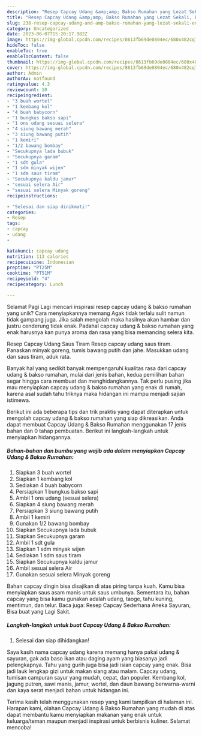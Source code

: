 ```yaml
---
description: "Resep Capcay Udang &amp;amp; Bakso Rumahan yang Lezat Sekali, Enak"
title: "Resep Capcay Udang &amp;amp; Bakso Rumahan yang Lezat Sekali, Enak"
slug: 238-resep-capcay-udang-and-amp-bakso-rumahan-yang-lezat-sekali-enak
category: Uncategorized
date: 2023-06-07T15:20:17.982Z
image: https://img-global.cpcdn.com/recipes/8613fb69de0804ec/680x482cq70/capcay-udang-bakso-rumahan-foto-resep-utama.jpg
hideToc: false
enableToc: true
enableTocContent: false
thumbnail: https://img-global.cpcdn.com/recipes/8613fb69de0804ec/680x482cq70/capcay-udang-bakso-rumahan-foto-resep-utama.jpg
cover: https://img-global.cpcdn.com/recipes/8613fb69de0804ec/680x482cq70/capcay-udang-bakso-rumahan-foto-resep-utama.jpg
author: Admin
authorAv: notfound
ratingvalue: 4.3
reviewcount: 10
recipeingredient:
- "3 buah wortel"
- "1 kembang kol"
- "4 buah babycorn"
- "1 bungkus bakso sapi"
- "1 ons udang sesuai selera"
- "4 siung bawang merah"
- "3 siung bawang putih"
- "1 kemiri"
- "1/2 bawang bombay"
- "Secukupnya lada bubuk"
- "Secukupnya garam"
- "1 sdt gula"
- "1 sdm minyak wijen"
- "1 sdm saus tiram"
- "Secukupnya kaldu jamur"
- "sesuai selera Air"
- "sesuai selera Minyak goreng"
recipeinstructions:

- "Selesai dan siap dinikmati!"
categories:
- Resep
tags:
- capcay
- udang
- 

katakunci: capcay udang  
nutrition: 113 calories
recipecuisine: Indonesian
preptime: "PT25M"
cooktime: "PT51M"
recipeyield: "4"
recipecategory: Lunch

---
```



Selamat Pagi Lagi mencari inspirasi resep capcay udang &amp; bakso rumahan yang unik? Cara menyiapkannya memang Agak tidak terlalu sulit namun tidak gampang juga. Jika salah mengolah maka hasilnya akan hambar dan justru cenderung tidak enak. Padahal capcay udang &amp; bakso rumahan yang enak harusnya kan punya aroma dan rasa yang bisa memancing selera kita.


Resep Capcay Udang Saus Tiram Resep capcay udang saus tiram. Panaskan minyak goreng, tumis bawang putih dan jahe. Masukkan udang dan saus tiram, aduk rata.

Banyak hal yang sedikit banyak mempengaruhi kualitas rasa dari capcay udang &amp; bakso rumahan, mulai dari jenis bahan, kedua pemilihan bahan segar hingga cara membuat dan menghidangkannya. Tak perlu pusing jika mau menyiapkan capcay udang &amp; bakso rumahan yang enak di rumah, karena asal sudah tahu triknya maka hidangan ini mampu menjadi sajian istimewa.


Berikut ini ada beberapa tips dan trik praktis yang dapat diterapkan untuk mengolah capcay udang &amp; bakso rumahan yang siap dikreasikan. Anda dapat membuat Capcay Udang &amp; Bakso Rumahan menggunakan 17 jenis bahan dan 0 tahap pembuatan. Berikut ini langkah-langkah untuk menyiapkan hidangannya.

<!--inarticleads1-->

##### Bahan-bahan dan bumbu yang wajib ada dalam menyiapkan Capcay Udang &amp; Bakso Rumahan:

1. Siapkan 3 buah wortel
1. Siapkan 1 kembang kol
1. Sediakan 4 buah babycorn
1. Persiapkan 1 bungkus bakso sapi
1. Ambil 1 ons udang (sesuai selera)
1. Siapkan 4 siung bawang merah
1. Persiapkan 3 siung bawang putih
1. Ambil 1 kemiri
1. Gunakan 1/2 bawang bombay
1. Siapkan Secukupnya lada bubuk
1. Siapkan Secukupnya garam
1. Ambil 1 sdt gula
1. Siapkan 1 sdm minyak wijen
1. Sediakan 1 sdm saus tiram
1. Siapkan Secukupnya kaldu jamur
1. Ambil sesuai selera Air
1. Gunakan sesuai selera Minyak goreng


Bahan capcay dingin bisa disajikan di atas piring tanpa kuah. Kamu bisa menyiapkan saus asam manis untuk saus umbunya. Sementara itu, bahan capcay yang bisa kamu gunakan adalah udang, taoge, tahu kuning, mentimun, dan telur. Baca juga: Resep Capcay Sederhana Aneka Sayuran, Bisa buat yang Lagi Sakit. 

<!--inarticleads2-->

##### Langkah-langkah untuk buat Capcay Udang &amp; Bakso Rumahan:


1. Selesai dan siap dihidangkan!

Saya kasih nama capcay udang karena memang hanya pakai udang &amp; sayuran, gak ada baso ikan atau daging ayam yang biasanya jadi pelengkapnya. Tahu yang gurih juga bisa jadi isian capcay yang enak. Bisa jadi lauk lengkap gizi untuk makan siang atau malam. Capcay udang, tumisan campuran sayur yang mudah, cepat, dan populer. Kembang kol, jagung putren, sawi manis, jamur, wortel, dan daun bawang berwarna-warni dan kaya serat menjadi bahan untuk hidangan ini. 

Terima kasih telah menggunakan resep yang kami tampilkan di halaman ini. Harapan kami, olahan Capcay Udang &amp; Bakso Rumahan yang mudah di atas dapat membantu kamu menyiapkan makanan yang enak untuk keluarga/teman maupun menjadi inspirasi untuk berbisnis kuliner. Selamat mencoba!
